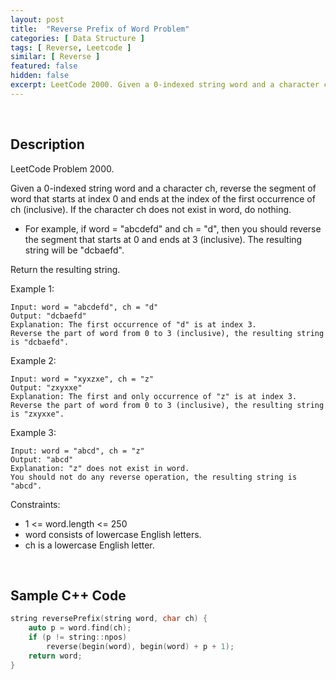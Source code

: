 ```yaml
---
layout: post
title:  "Reverse Prefix of Word Problem"
categories: [ Data Structure ]
tags: [ Reverse, Leetcode ]
similar: [ Reverse ]
featured: false
hidden: false
excerpt: LeetCode 2000. Given a 0-indexed string word and a character ch, reverse the segment of word that starts at index 0 and ends at the index of the first occurrence of ch (inclusive).
---
```


<br />

## Description

LeetCode Problem 2000. 

Given a 0-indexed string word and a character ch, reverse the segment of word that starts at index 0 and ends at the index of the first occurrence of ch (inclusive). If the character ch does not exist in word, do nothing.

* For example, if word = "abcdefd" and ch = "d", then you should reverse the segment that starts at 0 and ends at 3 (inclusive). The resulting string will be "dcbaefd".

Return the resulting string.

 

Example 1:
```
Input: word = "abcdefd", ch = "d"
Output: "dcbaefd"
Explanation: The first occurrence of "d" is at index 3. 
Reverse the part of word from 0 to 3 (inclusive), the resulting string is "dcbaefd".
```

Example 2:
```
Input: word = "xyxzxe", ch = "z"
Output: "zxyxxe"
Explanation: The first and only occurrence of "z" is at index 3.
Reverse the part of word from 0 to 3 (inclusive), the resulting string is "zxyxxe".
```

Example 3:
```
Input: word = "abcd", ch = "z"
Output: "abcd"
Explanation: "z" does not exist in word.
You should not do any reverse operation, the resulting string is "abcd".
```

Constraints:

* 1 <= word.length <= 250
* word consists of lowercase English letters.
* ch is a lowercase English letter.

<br />

## Sample C++ Code

```c
string reversePrefix(string word, char ch) {
    auto p = word.find(ch);
    if (p != string::npos)
        reverse(begin(word), begin(word) + p + 1);
    return word;
}
```
